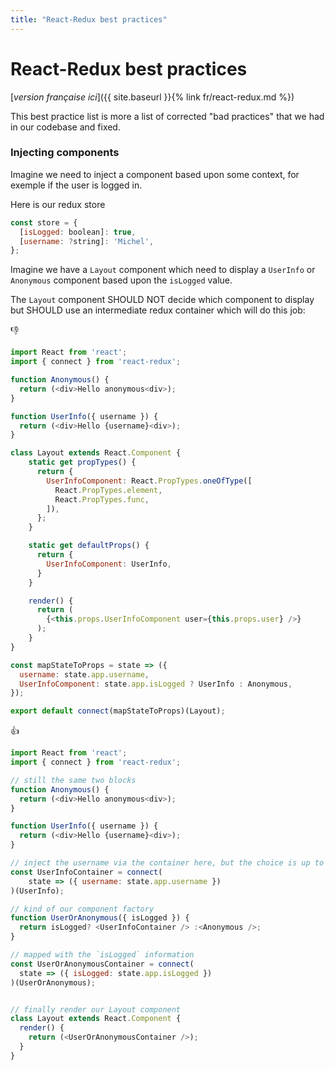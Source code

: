 ```yaml
---
title: "React-Redux best practices"
---
```


React-Redux best practices
==============

[*version française ici*]({{ site.baseurl }}{% link fr/react-redux.md %})

This best practice list is more a list of corrected "bad practices" that we had in our codebase and fixed.

### Injecting components

Imagine we need to inject a component based upon some context, for exemple if the user is logged in.

Here is our redux store
```js
const store = {
  [isLogged: boolean]: true,
  [username: ?string]: 'Michel',
};
```

Imagine we have a `Layout` component which need to display a `UserInfo` or `Anonymous` component based upon the `isLogged` value.

The `Layout` component SHOULD NOT decide which component to display but SHOULD use an intermediate redux container which will do this job:

👎
```js
import React from 'react';
import { connect } from 'react-redux';

function Anonymous() {
  return (<div>Hello anonymous<div>);
}

function UserInfo({ username }) {
  return (<div>Hello {username}<div>);
}

class Layout extends React.Component {
    static get propTypes() {
      return {
        UserInfoComponent: React.PropTypes.oneOfType([
          React.PropTypes.element,
          React.PropTypes.func,
        ]),
      };
    }

    static get defaultProps() {
      return {
        UserInfoComponent: UserInfo,
      }
    }

    render() {
      return (
        {<this.props.UserInfoComponent user={this.props.user} />}
      );
    }
}

const mapStateToProps = state => ({
  username: state.app.username,
  UserInfoComponent: state.app.isLogged ? UserInfo : Anonymous,
});

export default connect(mapStateToProps)(Layout);
```

👍
```js
import React from 'react';
import { connect } from 'react-redux';

// still the same two blocks
function Anonymous() {
  return (<div>Hello anonymous<div>);
}

function UserInfo({ username }) {
  return (<div>Hello {username}<div>);
}

// inject the username via the container here, but the choice is up to you, you can pass it from a parent component if needed
const UserInfoContainer = connect(
    state => ({ username: state.app.username })
)(UserInfo);

// kind of our component factory
function UserOrAnonymous({ isLogged }) {
  return isLogged? <UserInfoContainer /> :<Anonymous />;
}

// mapped with the `isLogged` information
const UserOrAnonymousContainer = connect(
  state => ({ isLogged: state.app.isLogged })
)(UserOrAnonymous);


// finally render our Layout component
class Layout extends React.Component {
  render() {
    return (<UserOrAnonymousContainer />);
  }
} 
```
